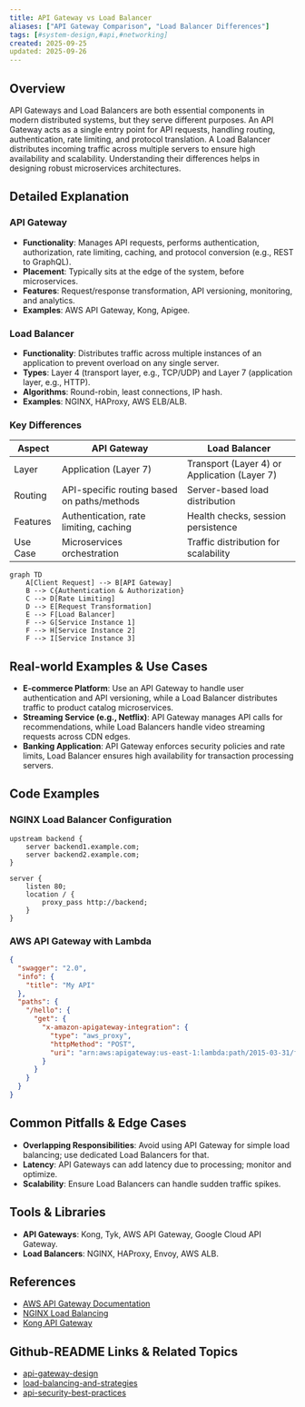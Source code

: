 ```yaml
---
title: API Gateway vs Load Balancer
aliases: ["API Gateway Comparison", "Load Balancer Differences"]
tags: [#system-design,#api,#networking]
created: 2025-09-25
updated: 2025-09-26
---
```


## Overview

API Gateways and Load Balancers are both essential components in modern distributed systems, but they serve different purposes. An API Gateway acts as a single entry point for API requests, handling routing, authentication, rate limiting, and protocol translation. A Load Balancer distributes incoming traffic across multiple servers to ensure high availability and scalability. Understanding their differences helps in designing robust microservices architectures.

## Detailed Explanation

### API Gateway
- **Functionality**: Manages API requests, performs authentication, authorization, rate limiting, caching, and protocol conversion (e.g., REST to GraphQL).
- **Placement**: Typically sits at the edge of the system, before microservices.
- **Features**: Request/response transformation, API versioning, monitoring, and analytics.
- **Examples**: AWS API Gateway, Kong, Apigee.

### Load Balancer
- **Functionality**: Distributes traffic across multiple instances of an application to prevent overload on any single server.
- **Types**: Layer 4 (transport layer, e.g., TCP/UDP) and Layer 7 (application layer, e.g., HTTP).
- **Algorithms**: Round-robin, least connections, IP hash.
- **Examples**: NGINX, HAProxy, AWS ELB/ALB.

### Key Differences
| Aspect | API Gateway | Load Balancer |
|--------|-------------|---------------|
| Layer | Application (Layer 7) | Transport (Layer 4) or Application (Layer 7) |
| Routing | API-specific routing based on paths/methods | Server-based load distribution |
| Features | Authentication, rate limiting, caching | Health checks, session persistence |
| Use Case | Microservices orchestration | Traffic distribution for scalability |

```mermaid
graph TD
    A[Client Request] --> B[API Gateway]
    B --> C{Authentication & Authorization}
    C --> D[Rate Limiting]
    D --> E[Request Transformation]
    E --> F[Load Balancer]
    F --> G[Service Instance 1]
    F --> H[Service Instance 2]
    F --> I[Service Instance 3]
```

## Real-world Examples & Use Cases

- **E-commerce Platform**: Use an API Gateway to handle user authentication and API versioning, while a Load Balancer distributes traffic to product catalog microservices.
- **Streaming Service (e.g., Netflix)**: API Gateway manages API calls for recommendations, while Load Balancers handle video streaming requests across CDN edges.
- **Banking Application**: API Gateway enforces security policies and rate limits, Load Balancer ensures high availability for transaction processing servers.

## Code Examples

### NGINX Load Balancer Configuration
```nginx
upstream backend {
    server backend1.example.com;
    server backend2.example.com;
}

server {
    listen 80;
    location / {
        proxy_pass http://backend;
    }
}
```

### AWS API Gateway with Lambda
```json
{
  "swagger": "2.0",
  "info": {
    "title": "My API"
  },
  "paths": {
    "/hello": {
      "get": {
        "x-amazon-apigateway-integration": {
          "type": "aws_proxy",
          "httpMethod": "POST",
          "uri": "arn:aws:apigateway:us-east-1:lambda:path/2015-03-31/functions/arn:aws:lambda:us-east-1:123456789012:function:my-function/invocations"
        }
      }
    }
  }
}
```

## Common Pitfalls & Edge Cases

- **Overlapping Responsibilities**: Avoid using API Gateway for simple load balancing; use dedicated Load Balancers for that.
- **Latency**: API Gateways can add latency due to processing; monitor and optimize.
- **Scalability**: Ensure Load Balancers can handle sudden traffic spikes.

## Tools & Libraries

- **API Gateways**: Kong, Tyk, AWS API Gateway, Google Cloud API Gateway.
- **Load Balancers**: NGINX, HAProxy, Envoy, AWS ALB.

## References

- [AWS API Gateway Documentation](https://docs.aws.amazon.com/apigateway/)
- [NGINX Load Balancing](https://nginx.org/en/docs/http/load_balancing.html)
- [Kong API Gateway](https://konghq.com/kong/)

## Github-README Links & Related Topics

- [api-gateway-design](../api-gateway-design/README.md)
- [load-balancing-and-strategies](../load-balancing-and-strategies/README.md)
- [api-security-best-practices](../api-security-best-practices/README.md)